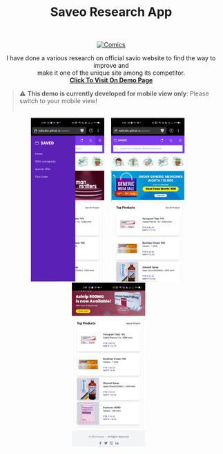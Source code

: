 <h1 align="center"> Saveo Research App </h1> <br>
<p align="center">
  <a href="https://nalindev.github.io/saveo/">
    <img alt="Comics" title="Saveo Research" src="https://web.saveo.in/assets/img/logo.svg" width="160">
  </a>
</p>

<p align="center">
  I have done a various research on official savio website to find the way to improve and<br> make it one of the unique site among its competitor.<br>
  <a href="https://nalindev.github.io/saveo/"><strong>Click To Visit On Demo Page</strong> </a>
</p>

> :warning: **This demo is currently developed for mobile view only**: Please switch to your mobile view!
<br><br>
<p align="center">
  <img src="https://raw.githubusercontent.com/nalindev/saveo/master/ss/WhatsApp%20Image%202021-07-23%20at%202.00.58%20PM%20(2).jpeg" width="170" />&nbsp;&nbsp;&nbsp;
  <img src="https://raw.githubusercontent.com/nalindev/saveo/master/ss/WhatsApp%20Image%202021-07-23%20at%202.00.58%20PM.jpeg" width="170" /> &nbsp;&nbsp;&nbsp;
  <img src="https://raw.githubusercontent.com/nalindev/saveo/master/ss/WhatsApp%20Image%202021-07-23%20at%202.00.58%20PM%20(1).jpeg" width="170" />&nbsp;&nbsp;&nbsp;
</p>
